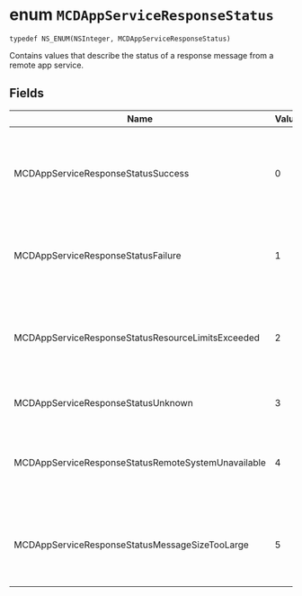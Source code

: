 # enum `MCDAppServiceResponseStatus`

```
typedef NS_ENUM(NSInteger, MCDAppServiceResponseStatus)
```

Contains values that describe the status of a response message from a remote app service.

## Fields

Name         | Value  | Description                               
--------|-------------|-----
MCDAppServiceResponseStatusSuccess |0| The app service successfully received and processed the message.
MCDAppServiceResponseStatusFailure |1| The app service failed to receive and process the message.
MCDAppServiceResponseStatusResourceLimitsExceeded |2| The app service exited because not enough resources were available.
MCDAppServiceResponseStatusUnknown |3| An unknown error occurred.
MCDAppServiceResponseStatusRemoteSystemUnavailable |4| The device to mwhich the message was sent is not available.
MCDAppServiceResponseStatusMessageSizeTooLarge |5| The app service failed to process the message because it is too large.